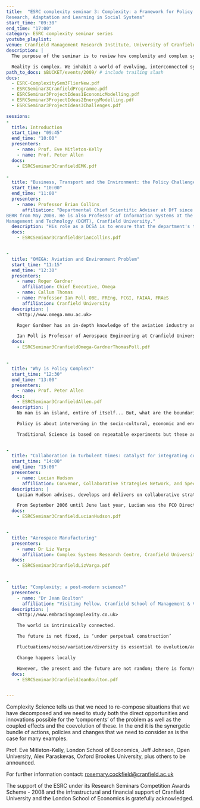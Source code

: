 ```yaml
---
title:  "ESRC complexity seminar 3: Complexity: a Framework for Policy and Decision Support:
Research, Adaptation and Learning in Social Systems"
start_time: "09:30"
end_time: "17:00"
category: ESRC complexity seminar series
youtube_playlist: 
venue: Cranfield Management Research Institute, University of Cranfield
description: |
  The purpose of the seminar is to review how complexity and complex systems thinking and modelling can provide a framework for policy and investment decisions. The OMEGA project concerning aviation and environment policy will be used as an example.

  Reality is complex. We inhabit a world of evolving, interconnected systems, structures and organizations which both affect and form us and are shaped and changed by us. In order to respond to threats and opportunities of this situation we must seek a basis upon which to build better policies and decisions. This requires us first to break a problem into its constituent elements, and to consider the underlying structures, mechanisms and technological possibilities that characterize them. It allows us to consider possible interventions and policies that may be applied to the different components of the whole problem separately, and then most importantly it forces us to return to the overall problem, and consider the collective, integrated behaviour of the whole system. Usually it is simply assumed that improving subsystems will automatically improve the whole system. However, a complex systems models tells us to consider the interactions between the components and the possible technological changes, policies and actions that might be taken, providing real information about the trade-offs involved in particular policy and investment choices. This provides a balanced and transparent way to examine problem, making it more difficult for lobbying and hidden interests to shape them. The basis for this societal collaboration must be models that attempt to bring together expert opinion and knowledge within different disciplines and technical specialities, and synthesize them into some holistic, collective outcomes that can genuinely help policy and decision makers. The establishment and provision of such tools has been my aim since around 1975. Peter M Allen
path_to_docs: $BUCKET/events/2009/ # include trailing slash
docs:
  - ESRC-ComplexitySem3FlierNew.pdf
  - ESRCSeminar3CranfieldProgramme.pdf
  - ESRCSeminar3ProjectIdeas1EconomicModelling.pdf
  - ESRCSeminar3ProjectIdeas2EnergyModelling.pdf
  - ESRCSeminar3ProjectIdeas3Challenges.pdf

sessions:
-
  title: Introduction
  start_time: "09:45"
  end_time: "10:00"
  presenters:
    - name: Prof. Eve Mitleton-Kelly
    - name: Prof. Peter Allen
  docs:
    - ESRCSeminar3CranfieldEMK.pdf

- 
  title: "Business, Transport and the Environment: the Policy Challenge"
  start_time: "10:00"
  end_time: "11:00"
  presenters: 
    - name: Professor Brian Collins
      affiliation: "Departmental Chief Scientific Adviser at DfT since October 2006 and at
BERR from May 2008. He is also Professor of Information Systems at the Defence College of
Management and Technology (DCMT), Cranfield University."
  description: "His role as a DCSA is to ensure that the department's technological activities are well directed and that where appropriate policy is based on good science and engineering. He advises CSIA and IPS on Security and Technology matters. He was Chief Scientist and Technical Director at GCHQ and Deputy Director at RSRE. He is a Fellow of IET, BCS, IOP and RSA. His early career was in the scientific civil service culminating as Chief Scientist at the Government Communication Headquarters. He then worked in the private sector at KPMG, Welcome Trust and finally as Chief Information Officer for Clifford Chance. Brian has been an adviser to several Government Departments particularly on information assurance and has been Vice President of the British Computer Society, Chair of the BCS Security Forum Strategic Panel, as well as Vice President of the Institute of Electrical Engineers."
  docs:
    - ESRCSeminar3CranfieldBrianCollins.pdf


- 
  title: "OMEGA: Aviation and Environment Problem"
  start_time: "11:15"
  end_time: "12:30"
  presenters: 
    - name: Roger Gardner
      affiliation: Chief Executive, Omega
    - name: Callum Thomas
    - name: Professor Ian Poll OBE, FREng, FCGI, FAIAA, FRAeS
      affiliation: Cranfield University
  description: |
    <http://www.omega.mmu.ac.uk>

    Roger Gardner has an in-depth knowledge of the aviation industry and of aviation environmental research, developed over 20 years as a senior aviation executive. He has extensive experience in managing and delivering strategic and complex policy programmes. Roger began his career in the aviation industry at the Aviation Directorate in the Department for Transport, Local Government and the Regions, where he was responsible for developing and implementing policy on the limitation of aircraft noise and emissions. He represented the UK in the International Civil Aviation Organisation, advising senior management and ministers. He went on to work in the Propulsion Department at the Defence Evaluation Research Agency, advising the Government on aircraft emissions issues, and was principal environmental affairs manager in the Air Systems Combustion Group at QinetiQ, the leading international defence and security technology company. In 2002, Roger became head of air quality and environmental technology at the Department of Transport’s Aviation Directorate. He became chief executive of Omega when the partnership was established in January 2007.

    Ian Poll is Professor of Aerospace Engineering at Cranfield University and the Technical and Business Development Director of Cranfield Aerospace, a wholly owned subsidiary of Cranfield University. He founded Cranfield Aerospace in 1997 as the commercial arm of the College of Aeronautics and he has served as both Chairman and Managing Director. Ian was head of the College of Aeronautics from 1995 until 2001 and then served for a further three years as Director of the pan University Cranfield College of Aeronautics. The author of over 100 journal and conference papers on aerospace related topics, he has served on a number of Government committees. Ian was the 74th President of the Royal Aeronautical Society in 2001 and, in 2002, he was awarded the OBE in recognition of his services to the Cranfield College of Aeronautics. He was elected to the Council of the Royal Academy of Engineering in 2004 and, in 2008, he became President of the International Council of the Aeronautical Sciences.
  docs:
    - ESRCSeminar3CranfieldOmega-GardnerThomasPoll.pdf


-
  title: "Why is Policy Complex?"
  start_time: "12:30"
  end_time: "13:00"
  presenters:
    - name: Prof. Peter Allen
  docs:
    - ESRCSeminar3CranfieldAllen.pdf
  description: |
    No man is an island, entire of itself... But, what are the boundaries? Whose interests does the problem span?

    Policy is about intervening in the socio-cultural, economic and environmental system to achieve some aim. However, this contains many people - some participants, some stakeholders, some victims. Most will find ways of adapting and responding. Need models that capture responses.

    Traditional Science is based on repeatable experiments but these are NOT repeatable experiments. They are experiments however and MODELLING is even more important if we are improve our understanding and judgement.


- 
  title: "Collaboration in turbulent times: catalyst for integrating complexity and simplicity?"
  start_time: "14:00"
  end_time: "15:00"
  presenters: 
    - name: Lucian Hudson
      affiliation: Convenor, Collaborative Strategies Network, and Special Assignment for HMG on collaboration and partnership
  description: |
    Lucian Hudson advises, develops and delivers on collaborative strategies to help organizations to deliver social change through partnerships. He is a senior communications and change director with experience of working in government, broadcasting and commercial sectors, and convenes a collaborative strategies network bringing together advisers and practitioners in private, public and voluntary sectors. Now back at the Ministry of Justice, he is implementing the findings of the report that he produced for the FCO on what makes for effective partnership and collaboration, especially between governments, business and nongovernment organisations (NGOs). He has worked closely with ambassadors in 25 countries, and involved more than 100 organizations globally, including 20 governments, and 10 international institutions, including UN, EU, NATO and the Global Fund.

    From September 2006 until June last year, Lucian was the FCO Director of Communication. He created and led for the first time in the FCO’s history a single communication directorate, and a global network of 200 communicators. This drew together strategic communication, public diplomacy, media, internal communication and stakeholder engagement. He led the first change programme to mainstream communication. Previously, Lucian led the UK government’s Media Emergency Forum, and co-chaired a Cabinet Office working group involving government departments, emergency services and media representatives to agree and implement new rules of engagement after 9/11. He was the chief communications adviser to the government's Risk Group, and oversaw implementation of the Freedom of Information Act across government communications. Between 2004 and 2006, he was Director of Communications, DCA (now Ministry of Justice), a member of the National Criminal Justice Board, chaired the department’s crisis management team and led its sustainable development strategy. Between 2001 and 2004, he was Director of Communications and Chief Knowledge Officer at the Department for Environment Food and Rural Affairs (DEFRA). Lucian was seconded to the Ministry of Agriculture, Forestry and Fisheries (MAFF) to run media operations at the height of the foot and mouth crisis in 2001 from his post as the government’s first Director of e-Communications.
  docs:
    - ESRCSeminar3CranfieldLucianHudson.pdf


-
  title: "Aerospace Manufacturing"
  presenters:
    - name: Dr Liz Varga
      affiliation: Complex Systems Research Centre, Cranfield University
  docs:
    - ESRCSeminar3CranfieldLizVarga.pdf    


-
  title: "Complexity; a post-modern science?"
  presenters:
    - name: "Dr Jean Boulton"
      affiliation: "Visiting Fellow, Cranfield School of Management & Visiting Lecturer, Bath School of Management"
  description: |
    <http://www.embracingcomplexity.co.uk>

    The world is intrinsically connected.

    The future is not fixed, is ‘under perpetual construction’

    Fluctuations/noise/variation/diversity is essential to evolution/adaptability/emergence;

    Change happens locally

    However, the present and the future are not random; there is form/structure/patterning, whose nature depends on history, context, chance and choice – and is not permanent.
  docs:
    - ESRCSeminar3CranfieldJeanBoulton.pdf


---
```


Complexity Science tells us that we need to re-compose situations that we have decomposed and we need to study both the direct opportunities and innovations possible for the ‘components’ of the problem as well as the coupled effects and the coevolution of these. In the end it is the synergetic bundle of actions, policies and changes that we need to consider as is the case for many examples.

Prof. Eve Mitleton-Kelly, London School of Economics, Jeff Johnson, Open University, Alex Paraskevas, Oxford Brookes University, plus others to be announced.

For further information contact: rosemary.cockfield@cranfield.ac.uk

The support of the ESRC under its Research Seminars Competition Awards Scheme - 2008 and the infrastructural and financial support of Cranfield University and the London School of Economics is gratefully acknowledged.
